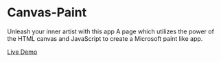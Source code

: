 # Canvas-Paint
Unleash your inner artist with this app
A page which utilizes the power of the HTML canvas and JavaScript to create a Microsoft paint like app.

[Live Demo](https://maximgk97.github.io/Canvas-Paint/)
